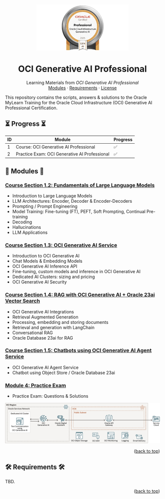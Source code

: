 <a name="readme-top"></a>
<br />
<div align="center">
  <a href="#">
   <!-- Replace this logo for a custom official logo -->
    <img src="./assets/oci_gen_ai_professional.png" alt="OCI Generative AI" height="150">
  </a>

<h1 align = "center">
<b>OCI Generative AI Professional</b>
</h1>
    <!-- Add/Remove categories depending on your project -->
  <p align="center">
    Learning Materials from <i>OCI Generative AI Professional</i>
    <br />
    <!-- IMPORTANT NOTE: If you want to append emojis you'll need to add the '-' sign before and after the header, as shown below:  -->
    <a href="#-modules-">Modules</a>
    ·
    <a href="#-requirements-">Requirements</a>
    ·
    <a href="#-license-">License</a>
  </p>
</div>

This repository contains the scripts, answers & solutions to the Oracle MyLearn Training for the Oracle Cloud
Infrastructure (OCI) Generative AI Professional Certification.

## ⏳ Progress ⏳

| ID | Module                                        | Progress           |
|----|-----------------------------------------------|--------------------|
| 1  | Course: OCI Generative AI Professional        | :white_check_mark: |
| 2  | Practice Exam: OCI Generative AI Professional | :white_check_mark: |

## 🚀 Modules 🚀

### [Course Section 1.2: Fundamentals of Large Language Models](./01-oci-generative-ai-professional/02-fundamentals-llm)

* Introduction to Large Language Models
* LLM Architectures: Encoder, Decoder & Encoder-Decoders
* Prompting / Prompt Engineering
* Model Training: Fine-tuning (FT), PEFT, Soft Prompting, Continual Pre-training
* Decoding
* Hallucinations
* LLM Applications

### [Course Section 1.3: OCI Generative AI Service](./01-oci-generative-ai-professional/03-oci-genai)

* Introduction to OCI Generative AI
* Chat Models & Embedding Models
* OCI Generative AI Inference API
* Fine-tuning, custom models and inference in OCI Generative AI
* Dedicated AI Clusters: sizing and pricing
* OCI Generative AI Security

### [Course Section 1.4: RAG with OCI Generative AI + Oracle 23ai Vector Search](./01-oci-generative-ai-professional/04-oci-genai-rag)

* OCI Generative AI Integrations
* Retrieval Augmented Generation
* Processing, embedding and storing documents
* Retrieval and generation with LangChain
* Conversational RAG
* Oracle Database 23ai for RAG

### [Course Section 1.5: Chatbots using OCI Generative AI Agent Service](./01-oci-generative-ai-professional/05-oci-genai-agent)

* OCI Generative AI Agent Service
* Chatbot using Object Store / Oracle Database 23ai

### [Module 4: Practice Exam](02-practice-exam/)

* Practice Exam: Questions & Solutions

<div align="center">
<img src="./assets/oci_gen_ai_service_integration.png" alt="Example of OCI Generative AI Service integration">
</div>
<p align="right">(<a href="#readme-top">back to top</a>)</p>

## 🛠️ Requirements 🛠️

TBD.

<p align="right">(<a href="#readme-top">back to top</a>)</p>

<!-- This is a custom version of the Read-My-README template, by Jon Areas, 
found at: https://github.com/jxareas/read-my-readme -->

